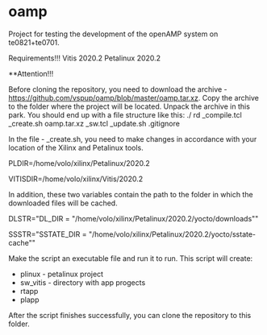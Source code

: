 # oamp
Project for testing the development of the openAMP system on te0821+te0701.

Requirements!!!
Vitis 2020.2
Petalinux 2020.2

**Attention!!!

Before cloning the repository, you need to download the archive - https://github.com/vspup/oamp/blob/master/oamp.tar.xz. 
Copy the archive to the folder where the project will be located. 
Unpack the archive in this park. 
You should end up with a file structure like this:
./
  rd
  _compile.tcl
  _create.sh
  oamp.tar.xz
  _sw.tcl
  _update.sh
  .gitignore
  
In the file - _create.sh, you need to make changes in accordance with your location of the Xilinx and Petalinux tools.
  
  PLDIR=/home/volo/xilinx/Petalinux/2020.2
  
  VITISDIR=/home/volo/xilinx/Vitis/2020.2

In addition, these two variables contain the path to the folder in which the downloaded files will be cached.
  
  DLSTR="DL_DIR = \"/home/volo/xilinx/Petalinux/2020.2/yocto/downloads\""
  
  SSSTR="SSTATE_DIR = \"/home/volo/xilinx/Petalinux/2020.2/yocto/sstate-cache\""  

Make the script an executable file and run it to run. This script will create:
- plinux - petalinux project
- sw_vitis - directory with app progects
- rtapp
- plapp

After the script finishes successfully, you can clone the repository to this folder.

